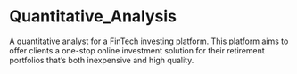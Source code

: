 # Quantitative_Analysis
A quantitative analyst for a FinTech investing platform. 
This platform aims to offer clients a one-stop online investment solution for their retirement portfolios that’s both inexpensive and high quality. 
